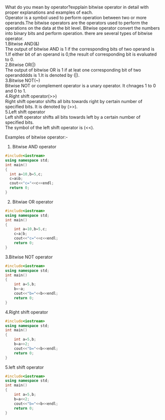 What do you mean by operator?expplain bitwise operator in detail with proper explanations and examples of each.</br>
Operator is a symbol used to perform operation between two or more operands.The bitwise operators are the operators
used to perform the operations on the data at the bit level. Bitwise operator convert the numbers into binary bits and 
perform operation. there are several types of bitwise operator.</br>
1.Bitwise AND(&)</br>
 The output of bitwise AND is 1 if the corresponding bits of two operand is 1.If either bit of an operand is 0,the result of corresponding
 bit is evaluated to 0.</br>
 2.Bitwise OR(|)</br>
  The output of bitwise OR is 1 if at leat one corresponding bit of two operandddds is 1.It is denoted by (|).</br>
 3.Bitwise NOT(~)</br>
  Bitwise NOT or complement operator is a unary operator. It chnages 1 to 0 and 0 to 1.</br>
 4.Right shift operator(>>)</br>
  Right shift operator shifts all bits towards right by certain number of specified bits. It is denoted by (>>).</br>
 5.Left shift operator</br>
  Left shift operator shifts all bits towards left by a certain number of specified bits.</br>
  The symbol of the left shift operator is (<<).</br>
  
  Examples of bitwise operator:-
  1. Bitwise AND operator
  ```cpp
  #include<iostream>
using namespace std;
int main()
{
    int a=10,b=5,c;
    c=a&b;
    cout<<"c="<<c<<endl;
    return 0;
}
```
2. Bitwiae OR operator
```cpp
#include<iostream>
using namespace std;
int main()
{
    int a=10,b=5,c;
    c=a|b;
    cout<<"c="<<c<<endl;
    return 0;
}
```
3.Bitwise NOT operator
```cpp
#include<iostream>
using namespace std;
int main()
{
    int a=5,b;
    b=~a;
    cout<<"b="<<b<<endl;
    return 0;
}
```
4.Right shift operator
```cpp
#include<iostream>
using namespace std;
int main()
{
    int a=5,b;
    b=a>>2;
    cout<<"b="<<b<<endl;
    return 0;
}
```
5.left shift operator
```cpp
#include<iostream>
using namespace std;
int main()
{
    int a=5,b;
    b=a<<2;
    cout<<"b="<<b<<endl;
    return 0;
}
```

